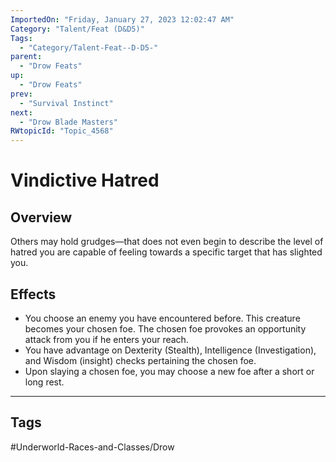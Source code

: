 ```yaml
---
ImportedOn: "Friday, January 27, 2023 12:02:47 AM"
Category: "Talent/Feat (D&D5)"
Tags:
  - "Category/Talent-Feat--D-D5-"
parent:
  - "Drow Feats"
up:
  - "Drow Feats"
prev:
  - "Survival Instinct"
next:
  - "Drow Blade Masters"
RWtopicId: "Topic_4568"
---
```

# Vindictive Hatred
## Overview
Others may hold grudges—that does not even begin to describe the level of hatred you are capable of feeling towards a specific target that has slighted you.

## Effects
- You choose an enemy you have encountered before. This creature becomes your chosen foe. The chosen foe provokes an opportunity attack from you if he enters your reach.
- You have advantage on Dexterity (Stealth), Intelligence (Investigation), and Wisdom (insight) checks pertaining the chosen foe.
- Upon slaying a chosen foe, you may choose a new foe after a short or long rest.


---
## Tags
#Underworld-Races-and-Classes/Drow

